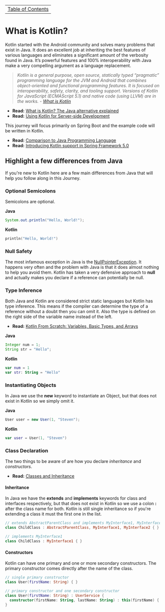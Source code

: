 <table><tr><td><a href="https://github.com/JahnelGroup/journey-through-spring">Table of Contents</a></td></tr></table>

What is Kotlin?
======

Kotlin started with the Android community and solves many problems that exist in Java. It does an excellent job at inheriting the best features of various languages and eliminates a significant amount of the verbosity found in Java. It’s powerful features and 100% interoperability with Java make a very compelling argument as a language replacement.

> *Kotlin is a general purpose, open source, statically typed “pragmatic” programming language for the JVM and Android that combines object-oriented and functional programming features. It is focused on interoperability, safety, clarity, and tooling support. Versions of Kotlin for JavaScript (ECMAScript 5.1) and native code (using LLVM) are in the works. - *[What is Kotlin](https://www.infoworld.com/article/3224868/java/what-is-kotlin-the-java-alternative-explained.html)**

* **Read:** [What is Kotlin? The Java alternative explained](https://www.infoworld.com/article/3224868/java/what-is-kotlin-the-java-alternative-explained.html)
* **Read:** [Using Kotlin for Server-side Development](https://kotlinlang.org/docs/reference/server-overview.html)

This journey will focus primarily on Spring Boot and the example code will be written in Kotlin.

* **Read:** [Comparison to Java Programming Language](https://kotlinlang.org/docs/reference/comparison-to-java.html)
* **Read:** [Introducing Kotlin support in Spring Framework 5.0](https://spring.io/blog/2017/01/04/introducing-kotlin-support-in-spring-framework-5-0)

## Highlight a few differences from Java
If you're new to Kotlin here are a few main differences from Java that will help you follow along in this Journey.

### Optional Semicolons
Semicolons are optional.

**Java**
```java
System.out.println("Hello, World!");      
```    
**Kotlin**
```kotlin
println("Hello, World!")
``` 

### Null Safety
The most infamous exception in Java is the [NullPointerException](https://stackoverflow.com/questions/218384/what-is-a-nullpointerexception-and-how-do-i-fix-it). It happens very often and the problem with Java is that it does almost nothing to help you avoid them. Kotlin has taken a very defensive approach to **null** and actually makes you declare if a reference can potentially be null. 

### Type Inference
Both Java and Kotlin are considered strict static languages but Kotlin has type inference. This means if the compiler can determine the type of a reference without a doubt then you can omit it. Also the type is defined on the right side of the variable name instead of the left.

* **Read:** [Kotlin From Scratch: Variables, Basic Types, and Arrays](https://code.tutsplus.com/tutorials/kotlin-from-scratch-variables-basic-types-arrays-type-inference-and-comments--cms-29328)

**Java**
```java
Integer num = 1;
String str = "Hello";
```    
**Kotlin**
```kotlin
var num = 1
var str: String = "Hello"
```

### Instantiating Objects
In Java we use the **new** keyword to instantiate an Object, but that does not exist in Kotlin so we simply omit it. 

**Java**
```java
User user = new User(1, "Steven");
```    
**Kotlin**
```kotlin
var user = User(1, "Steven")
```

### Class Declaration 
The two things to be aware of are how you declare *inheritance* and *constructors*.

* **Read:** [Classes and Inheritance](https://kotlinlang.org/docs/reference/classes.html)

#### Inheritance 
In Java we have the **extends** and **implements** keywords for class and interfaces respectively, but that does not exist in Kotlin so we use a colon **:** after the class name for both. Kotlin is still single inheritance so if you're extending a class it must the first one in the list.

```kotlin
// extends AbstractParentClass and implements MyInterface1, MyInterface2
class ChildClass : AbstractParentClass, MyInterface1, MyInterface2 { }

// implements MyInterface1
class ChildClass : MyInterface1 { }
```

#### Constructors
Kotlin can have one primary and one or more secondary constructors. The primary constructor comes directly after the name of the class.

```kotlin
// single primary constructor
class User(firstName: String) { }

// primary constructor and one secondary constructor
class User(firstName: String) : UserService {
  constructor(firstName: String, lastName: String) : this(firstName) { }
}
```
